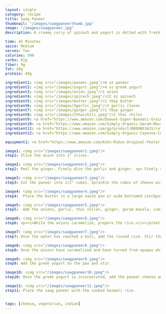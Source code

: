 ```yaml
---
layout: single
category: recipe
title: Saag Paneer
thumbnail: "/images/saagpaneerthumb.jpg"
image: "/images/saagpaneer.jpg"
description: A creamy curry of spinach and yogurt is dotted with fresh pan-fried paneer cheese.

time: 45 Minutes
spice: Medium
serves: Two
calories: 590
carbs: 61g
fiber: 9g
fat: 28g
protein: 49g

ingredient1: <img src="/images/paneer.jpeg"/>6 oz paneer
ingredient2: <img src="/images/yogurt.jpeg"/>4 oz greek yogurt
ingredient3: <img src="/images/onion.jpeg"/>1 onion
ingredient4: <img src="/images/spinach.jpeg"/>12 oz spinach
ingredient5: <img src="/images/butter.jpeg"/>2 tbsp butter
ingredient6: <img src="/images/3garlic.jpeg"/>3 garlic cloves
ingredient7: <img src="/images/ginger.jpeg"/>1 tbsp ginger
ingredient8: <img src="/images/2thaichili.jpeg"/>2 thai chiles
ingredient9: <a href="https://www.amazon.com/Daawat-Super-Basmati-Grain-Pound/dp/B00B3AK0T2/ref=as_li_ss_tl?s=grocery&rps=1&ie=UTF8&qid=1485667748&sr=1-2&keywords=basmati&refinements=p_72:1248897011,p_85:2470955011&linkCode=ll1&tag=cilalime09-20&linkId=2d4798c5cfd077e79c1f815be9462479"><img src="/images/basmati.jpeg"/>1/2 cup basmati rice</a>
ingredient10: <a href="https://www.amazon.com/Simply-Organic-Garam-Masala-Ounce/dp/B00AJRKQDU/ref=as_li_ss_tl?s=grocery&ie=UTF8&qid=1485667674&sr=1-4&keywords=garam+masala&th=1&linkCode=ll1&tag=cilalime09-20&linkId=12f6ca3f8cf043efdb84372b9cefc66b"><img src="/images/garammasala.jpeg"/>1/2 tsp garam masala</a>
ingredient11: <a href="https://www.amazon.com/gp/product/B000WS3AJS/ref=as_li_qf_sp_asin_il_tl?ie=UTF8&tag=cilalime-20&camp=1789&creative=9325&linkCode=as2&creativeASIN=B000WS3AJS&linkId=aa8d30379d619c30d128866d707db320"><img src="/images/groundcumin.jpeg">1/2 tsp ground cumin</a>
ingredient12: <a href="https://www.amazon.com/Simply-Organic-Cayenne-Certified-Containers/dp/B0019I2FP0/ref=as_li_ss_tl?ie=UTF8&qid=1485667616&sr=8-3&keywords=cayenne&th=1&linkCode=ll1&tag=cilalime09-20&linkId=4c157e9b5fcc695ef7371de498e33a02"><img src="/images/cayenne.jpeg">1/2 tsp ground cayenne</a>

equipment1: <a href="https://www.amazon.com/Kuhn-Rikon-Original-Peeler-Yellow/dp/B001BCFTWU/ref=as_li_ss_tl?s=kitchen&ie=UTF8&qid=1485667646&sr=1-1&keywords=kuhn+rikon+peeler&linkCode=ll1&tag=cilalime09-20&linkId=f97a8efd798e25a2d32458ea411d8a7c"><img src="/images/vegetablepeeler.jpeg"/> vegetable peeler</a>

image1: <img src="/images/saagpaneer1.jpeg"/>
step1: Slice the onion into 1" slices.

image2: <img src="/images/saagpaneer2.jpeg"/>
step2: Peel the ginger. Finely dice the garlic and ginger. <p> Finely slice the thai chiles. </p>

image3: <img src="/images/saagpaneer3.jpeg"/>
step3: Cut the paneer into 1/2" cubes. Sprinkle the cubes of cheese with a pinch of salt.

image4: <img src="/images/saagpaneer4.jpeg"/>
step4:	Place the butter in a large sauté pan or wide bottomed stockpot and place on medium high heat. Once the butter is hot, fry the paneer cheese on all sides until golden brown. Remove the paneer from the pan, and set aside for later use.

image5: <img src="/images/saagpaneer5.jpeg"/>
step5:	Add the onions, garlic, thai chiles, ginger, garam masala, cumin and cayenne to the pan. Reduce the heat to medium. Sauté until the onion caramelizes.

image6: <img src="/images/saagpaneer6.jpeg"/>
step6: <p><i>While the onions caramelize, prepare the rice.</i></p>Set a saucepan with a lid on high heat with 2/3 cup of water and 1/4 teaspoon of salt. While waiting for the water to boil, place the basmati rice in a bowl and fill it with water. Swish your hands in the rice until the water becomes cloudy, and then drain. Repeat two more times.

image7: <img src="/images/saagpaneer7.jpeg"/>
step7: Once the water has reached a boil, add the rinsed rice. Stir the pot to ensure that the rice is submerged. Reduce the heat to low and cover. Cook the rice for 16 minutes, and remove from heat. Keep the lid on the pot until ready to serve.

image8: <img src="/images/saagpaneer8.jpeg"/>
step8: Once the onions have caramelized and have turned from opaque white to translucent, add the spinach to the pot. Add 1/2 cup of water to the pan and sauté until the water evaporates from the pan. Repeat this step unti the spinach is tender and has wilted.

image9: <img src="/images/saagpaneer9.jpeg"/>
step9: Add the greek yogurt to the pan and stir.

image10: <img src="/images/saagpaneer10.jpeg"/>
step10: Once the greek yogurt is incorporated, add the paneer cheese and stir to warm the cheese. Remove from heat.

image11: <img src="/images/saagpaneer11.jpeg"/>
step11: Plate the saag paneer with the cooked basmati rice.


tags: [cheese, vegetarian, indian]
---
```

